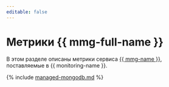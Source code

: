 ```yaml
---
editable: false
---
```


# Метрики {{ mmg-full-name }}


В этом разделе описаны метрики сервиса [{{ mmg-name }}](../../managed-mongodb/), поставляемые в {{ monitoring-name }}.

{% include [managed-mongodb.md](../../_includes/monitoring/metrics-ref/managed-mongodb.md) %}